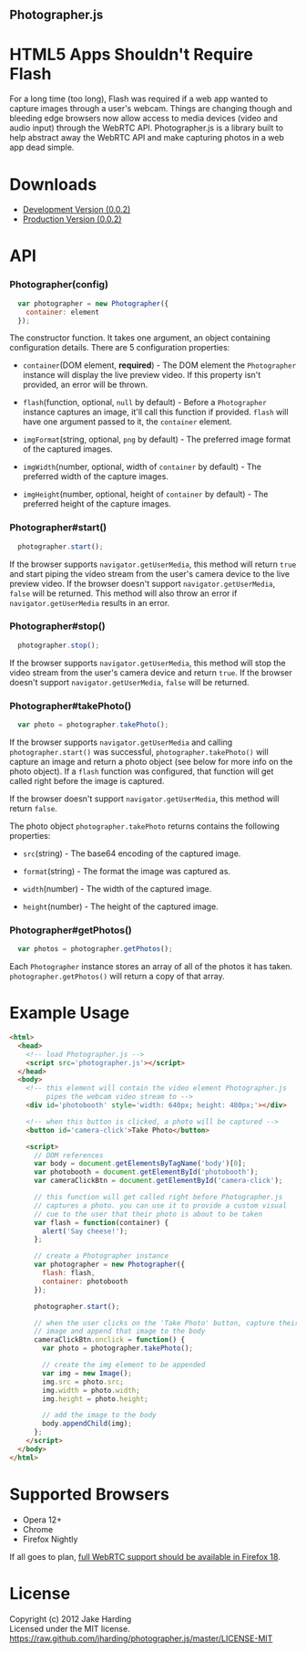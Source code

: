 Photographer.js
---------------

HTML5 Apps Shouldn't Require Flash
==================================

For a long time (too long), Flash was required if a web app wanted to capture images through a user's webcam. Things are changing though and bleeding edge browsers now allow access to media devices (video and audio input) through the WebRTC API. Photographer.js is a library built to help abstract away the WebRTC API and make capturing photos in a web app dead simple. 

Downloads
=========

* [Development Version (0.0.2)](https://raw.github.com/jharding/photographer.js/master/photographer.js)
* [Production Version (0.0.2)](https://raw.github.com/jharding/photographer.js/master/photographer.min.js)

API
===

### Photographer(config)

```javascript
  var photographer = new Photographer({ 
    container: element
  });
```

The constructor function. It takes one argument, an object containing configuration details. There are 5 configuration properties:

* `container`(DOM element, **required**) - The DOM element the `Photographer` instance will display the live preview video. If this property isn't provided, an error will be thrown.

* `flash`(function, optional, `null` by default) - Before a `Photographer` instance captures an image, it'll call this function if provided. `flash` will have one argument passed to it, the `container` element.

* `imgFormat`(string, optional, `png` by default) - The preferred image format of the captured images.

* `imgWidth`(number, optional, width of `container` by default) - The preferred width of the capture images.

* `imgHeight`(number, optional, height of `container` by default) - The preferred height of the capture images.

### Photographer#start()

```javascript
  photographer.start();
```

If the browser supports `navigator.getUserMedia`, this method will return `true` and start piping the video stream from the user's camera device to the live preview video. If the browser doesn't support `navigator.getUserMedia`, `false` will be returned. This method will also throw an error if `navigator.getUserMedia` results in an error.

### Photographer#stop()

```javascript
  photographer.stop();
```

If the browser supports `navigator.getUserMedia`, this method will stop the video stream from the user's camera device and return `true`. If the browser doesn't support `navigator.getUserMedia`, `false` will be returned.

### Photographer#takePhoto()

```javascript
  var photo = photographer.takePhoto();
```

If the browser supports `navigator.getUserMedia` and calling `photographer.start()` was successful, `photographer.takePhoto()` will capture an image and return a photo object (see below for more info on the photo object). If a `flash` function was configured, that function will get called right before the image is captured.

If the browser doesn't support `navigator.getUserMedia`, this method will return `false`.

The photo object `photographer.takePhoto` returns contains the following properties: 

* `src`(string) - The base64 encoding of the captured image.

* `format`(string) - The format the image was captured as. 

* `width`(number) - The width of the captured image.

* `height`(number) - The height of the captured image.

### Photographer#getPhotos()

```javascript
  var photos = photographer.getPhotos();
```

Each `Photographer` instance stores an array of all of the photos it has taken. `photographer.getPhotos()` will return a copy of that array.

Example Usage
=============

```html
<html>
  <head>
    <!-- load Photographer.js -->
    <script src='photographer.js'></script>
  </head>
  <body>
    <!-- this element will contain the video element Photographer.js
         pipes the webcam video stream to -->
    <div id='photobooth' style='width: 640px; height: 480px;'></div>

    <!-- when this button is clicked, a photo will be captured -->
    <button id='camera-click'>Take Photo</button>

    <script>
      // DOM references
      var body = document.getElementsByTagName('body')[0];
      var photobooth = document.getElementById('photobooth');
      var cameraClickBtn = document.getElementById('camera-click');

      // this function will get called right before Photographer.js
      // captures a photo. you can use it to provide a custom visual
      // cue to the user that their photo is about to be taken
      var flash = function(container) {
        alert('Say cheese!');
      };

      // create a Photographer instance  
      var photographer = new Photographer({
        flash: flash,
        container: photobooth
      });

      photographer.start();

      // when the user clicks on the 'Take Photo' button, capture their
      // image and append that image to the body
      cameraClickBtn.onclick = function() {
        var photo = photographer.takePhoto();

        // create the img element to be appended
        var img = new Image();
        img.src = photo.src;
        img.width = photo.width;
        img.height = photo.height;

        // add the image to the body
        body.appendChild(img);
      };
    </script>
  </body>
</html>
```

Supported Browsers
==================

* Opera 12+
* Chrome
* Firefox Nightly

If all goes to plan, [full WebRTC support should be available in Firefox 18](https://hacks.mozilla.org/2012/09/full-webrtc-support-is-soon-coming-to-a-web-browser-near-you/).

License
=======

Copyright (c) 2012 Jake Harding  
Licensed under the MIT license.  
<https://raw.github.com/jharding/photographer.js/master/LICENSE-MIT>
